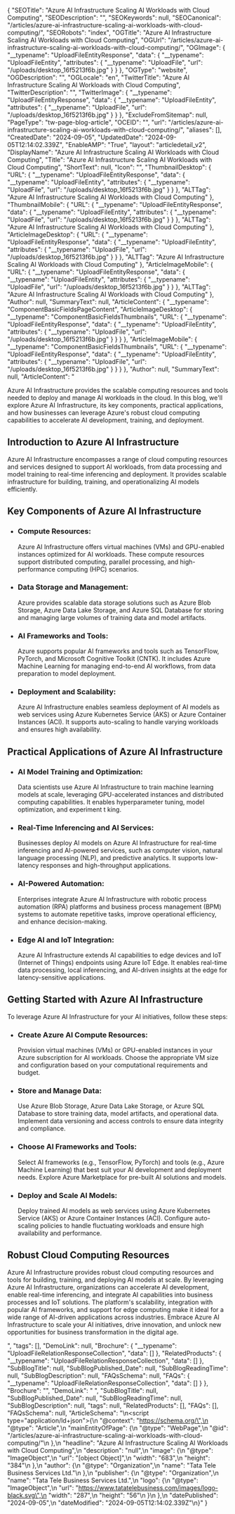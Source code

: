 {
  "SEOTitle": "Azure AI Infrastructure Scaling AI Workloads with Cloud Computing",
  "SEODescription": "",
  "SEOKeywords": null,
  "SEOCanonical": "/articles/azure-ai-infrastructure-scaling-ai-workloads-with-cloud-computing/",
  "SEORobots": "index",
  "OGTitle": "Azure AI Infrastructure Scaling AI Workloads with Cloud Computing",
  "OGUrl": "/articles/azure-ai-infrastructure-scaling-ai-workloads-with-cloud-computing/",
  "OGImage": {
    "__typename": "UploadFileEntityResponse",
    "data": {
      "__typename": "UploadFileEntity",
      "attributes": {
        "__typename": "UploadFile",
        "url": "/uploads/desktop_16f5213f6b.jpg"
      }
    }
  },
  "OGType": "website",
  "OGDescription": "",
  "OGLocale": "en",
  "TwitterTitle": "Azure AI Infrastructure Scaling AI Workloads with Cloud Computing",
  "TwitterDescription": "",
  "TwitterImage": {
    "__typename": "UploadFileEntityResponse",
    "data": {
      "__typename": "UploadFileEntity",
      "attributes": {
        "__typename": "UploadFile",
        "url": "/uploads/desktop_16f5213f6b.jpg"
      }
    }
  },
  "ExcludeFromSitemap": null,
  "PageType": "tw-page-blog-article",
  "OCEID": "",
  "url": "/articles/azure-ai-infrastructure-scaling-ai-workloads-with-cloud-computing/",
  "aliases": [],
  "CreatedDate": "2024-09-05",
  "UpdatedDate": "2024-09-05T12:14:02.339Z",
  "EnableAMP": "True",
  "layout": "articledetail_v2",
  "DisplayName": "Azure AI Infrastructure Scaling AI Workloads with Cloud Computing",
  "Title": "Azure AI Infrastructure Scaling AI Workloads with Cloud Computing",
  "ShortText": null,
  "Icon": "",
  "ThumbnailDesktop": {
    "URL": {
      "__typename": "UploadFileEntityResponse",
      "data": {
        "__typename": "UploadFileEntity",
        "attributes": {
          "__typename": "UploadFile",
          "url": "/uploads/desktop_16f5213f6b.jpg"
        }
      }
    },
    "ALTTag": "Azure AI Infrastructure Scaling AI Workloads with Cloud Computing"
  },
  "ThumbnailMobile": {
    "URL": {
      "__typename": "UploadFileEntityResponse",
      "data": {
        "__typename": "UploadFileEntity",
        "attributes": {
          "__typename": "UploadFile",
          "url": "/uploads/desktop_16f5213f6b.jpg"
        }
      }
    },
    "ALTTag": "Azure AI Infrastructure Scaling AI Workloads with Cloud Computing"
  },
  "ArticleImageDesktop": {
    "URL": {
      "__typename": "UploadFileEntityResponse",
      "data": {
        "__typename": "UploadFileEntity",
        "attributes": {
          "__typename": "UploadFile",
          "url": "/uploads/desktop_16f5213f6b.jpg"
        }
      }
    },
    "ALTTag": "Azure AI Infrastructure Scaling AI Workloads with Cloud Computing"
  },
  "ArticleImageMobile": {
    "URL": {
      "__typename": "UploadFileEntityResponse",
      "data": {
        "__typename": "UploadFileEntity",
        "attributes": {
          "__typename": "UploadFile",
          "url": "/uploads/desktop_16f5213f6b.jpg"
        }
      }
    },
    "ALTTag": "Azure AI Infrastructure Scaling AI Workloads with Cloud Computing"
  },
  "Author": null,
  "SummaryText": null,
  "ArticleContent": {
    "__typename": "ComponentBasicFieldsPageContent",
    "ArticleImageDesktop": {
      "__typename": "ComponentBasicFieldsThumbnails",
      "URL": {
        "__typename": "UploadFileEntityResponse",
        "data": {
          "__typename": "UploadFileEntity",
          "attributes": {
            "__typename": "UploadFile",
            "url": "/uploads/desktop_16f5213f6b.jpg"
          }
        }
      }
    },
    "ArticleImageMobile": {
      "__typename": "ComponentBasicFieldsThumbnails",
      "URL": {
        "__typename": "UploadFileEntityResponse",
        "data": {
          "__typename": "UploadFileEntity",
          "attributes": {
            "__typename": "UploadFile",
            "url": "/uploads/desktop_16f5213f6b.jpg"
          }
        }
      }
    },
    "Author": null,
    "SummaryText": null,
    "ArticleContent": "<p>Azure AI Infrastructure provides the scalable computing resources and tools needed to deploy and manage AI workloads in the cloud. In this blog, we'll explore Azure AI Infrastructure, its key components, practical applications, and how businesses can leverage Azure's robust cloud computing capabilities to accelerate AI development, training, and deployment.</p><h2>Introduction to Azure AI Infrastructure</h2><p>Azure AI Infrastructure encompasses a range of cloud computing resources and services designed to support AI workloads, from data processing and model training to real-time inferencing and deployment. It provides scalable infrastructure for building, training, and operationalizing AI models efficiently.</p><h2>Key Components of Azure AI Infrastructure</h2><ul><li><h3>Compute Resources:</h3><p>Azure AI Infrastructure offers virtual machines (VMs) and GPU-enabled instances optimized for AI workloads. These compute resources support distributed computing, parallel processing, and high-performance computing (HPC) scenarios.</p></li><li><h3>Data Storage and Management:</h3><p>Azure provides scalable data storage solutions such as Azure Blob Storage, Azure Data Lake Storage, and Azure SQL Database for storing and managing large volumes of training data and model artifacts.</p></li><li><h3>AI Frameworks and Tools:</h3><p>Azure supports popular AI frameworks and tools such as TensorFlow, PyTorch, and Microsoft Cognitive Toolkit (CNTK). It includes Azure Machine Learning for managing end-to-end AI workflows, from data preparation to model deployment.</p></li><li><h3>Deployment and Scalability:</h3><p>Azure AI Infrastructure enables seamless deployment of AI models as web services using Azure Kubernetes Service (AKS) or Azure Container Instances (ACI). It supports auto-scaling to handle varying workloads and ensures high availability.</p></li></ul><h2>Practical Applications of Azure AI Infrastructure</h2><ul><li><h3>AI Model Training and Optimization:</h3><p>Data scientists use Azure AI Infrastructure to train machine learning models at scale, leveraging GPU-accelerated instances and distributed computing capabilities. It enables hyperparameter tuning, model optimization, and experiment t king.</p></li><li><h3>Real-Time Inferencing and AI Services:</h3><p>Businesses deploy AI models on Azure AI Infrastructure for real-time inferencing and AI-powered services, such as computer vision, natural language processing (NLP), and predictive analytics. It supports low-latency responses and high-throughput applications.</p></li><li><h3>AI-Powered Automation:</h3><p>Enterprises integrate Azure AI Infrastructure with robotic process automation (RPA) platforms and business process management (BPM) systems to automate repetitive tasks, improve operational efficiency, and enhance decision-making.</p></li><li><h3>Edge AI and IoT Integration:</h3><p>Azure AI Infrastructure extends AI capabilities to edge devices and IoT (Internet of Things) endpoints using Azure IoT Edge. It enables real-time data processing, local inferencing, and AI-driven insights at the edge for latency-sensitive applications.</p></li></ul><h2>Getting Started with Azure AI Infrastructure</h2><p>To leverage Azure AI Infrastructure for your AI initiatives, follow these steps:</p><ul><li><h3>Create Azure AI Compute Resources:</h3><p>Provision virtual machines (VMs) or GPU-enabled instances in your Azure subscription for AI workloads. Choose the appropriate VM size and configuration based on your computational requirements and budget.</p></li><li><h3>Store and Manage Data:</h3><p>Use Azure Blob Storage, Azure Data Lake Storage, or Azure SQL Database to store training data, model artifacts, and operational data. Implement data versioning and access controls to ensure data integrity and compliance.</p></li><li><h3>Choose AI Frameworks and Tools:</h3><p>Select AI frameworks (e.g., TensorFlow, PyTorch) and tools (e.g., Azure Machine Learning) that best suit your AI development and deployment needs. Explore Azure Marketplace for pre-built AI solutions and models.</p></li><li><h3>Deploy and Scale AI Models:</h3><p>Deploy trained AI models as web services using Azure Kubernetes Service (AKS) or Azure Container Instances (ACI). Configure auto-scaling policies to handle fluctuating workloads and ensure high availability and performance.</p></li></ul><h2>Robust Cloud Computing Resources</h2><p>Azure AI Infrastructure provides robust cloud computing resources and tools for building, training, and deploying AI models at scale. By leveraging Azure AI Infrastructure, organizations can accelerate AI development, enable real-time inferencing, and integrate AI capabilities into business processes and IoT solutions. The platform's scalability, integration with popular AI frameworks, and support for edge computing make it ideal for a wide range of AI-driven applications across industries. Embrace Azure AI Infrastructure to scale your AI initiatives, drive innovation, and unlock new opportunities for business transformation in the digital age.</p>",
    "tags": [],
    "DemoLink": null,
    "Brochure": {
      "__typename": "UploadFileRelationResponseCollection",
      "data": []
    },
    "RelatedProducts": {
      "__typename": "UploadFileRelationResponseCollection",
      "data": []
    },
    "SubBlogTitle": null,
    "SubBlogPublished_Date": null,
    "SubBlogReadingTime": null,
    "SubBlogDescription": null,
    "FAQsSchema": null,
    "FAQs": {
      "__typename": "UploadFileRelationResponseCollection",
      "data": []
    }
  },
  "Brochure": "",
  "DemoLink": " ",
  "SubBlogTitle": null,
  "SubBlogPublished_Date": null,
  "SubBlogReadingTime": null,
  "SubBlogDescription": null,
  "tags": null,
  "RelatedProducts": [],
  "FAQs": [],
  "FAQsSchema": null,
  "ArticleSchema": "\n<script type=\"application/ld+json\">{\n  \"@context\": \"https://schema.org/\",\n  \"@type\": \"Article\",\n  \"mainEntityOfPage\": {\n    \"@type\": \"WebPage\",\n    \"@id\": \"/articles/azure-ai-infrastructure-scaling-ai-workloads-with-cloud-computing/\"\n  },\n  \"headline\": \"Azure AI Infrastructure Scaling AI Workloads with Cloud Computing\",\n  \"description\": \"null\",\n  \"image\": {\n    \"@type\": \"ImageObject\",\n    \"url\": \"[object Object]\",\n    \"width\": \"683\",\n    \"height\": \"384\"\n  },\n  \"author\": {\n    \"@type\": \"Organization\",\n    \"name\": \"Tata Tele Business Services Ltd.\"\n  },\n  \"publisher\": {\n    \"@type\": \"Organization\",\n    \"name\": \"Tata Tele Business Services Ltd.\",\n    \"logo\": {\n      \"@type\": \"ImageObject\",\n      \"url\": \"https://www.tatatelebusiness.com/images/logo-black.svg\",\n      \"width\": \"287\",\n      \"height\": \"56\"\n    }\n  },\n  \"datePublished\": \"2024-09-05\",\n  \"dateModified\": \"2024-09-05T12:14:02.339Z\"\n}</script>"
}
